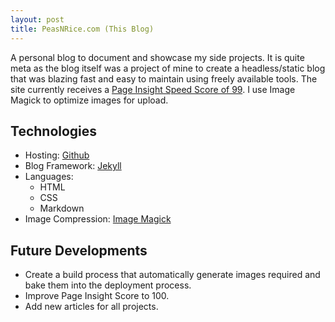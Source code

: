 ```yaml
---
layout: post
title: PeasNRice.com (This Blog)
---
```

A personal blog to document and showcase my side projects. It is quite meta as the blog itself was a project of mine to create a headless/static blog that was blazing fast and easy to maintain using freely available tools.
The site currently receives a [Page Insight Speed Score of 99](https://developers.google.com/speed/pagespeed/insights/?url=peasnrice.com).
I use Image Magick to optimize images for upload.

## Technologies
* Hosting: [Github](https://github.com/peasnrice/peasnrice.github.io)
* Blog Framework: [Jekyll](https://jekyllrb.com/)
* Languages: 
	* HTML
	* CSS
    * Markdown
* Image Compression: [Image Magick](https://imagemagick.org/index.php)

## Future Developments
* Create a build process that automatically generate images required and bake them into the deployment process. 
* Improve Page Insight Score to 100.
* Add new articles for all projects.
